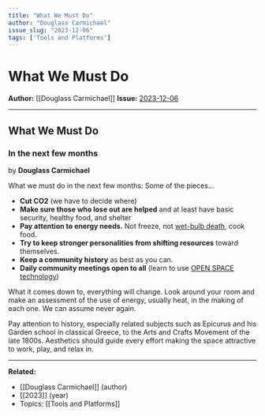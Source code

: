 ```yaml
---
title: "What We Must Do"
author: "Douglass Carmichael"
issue_slug: "2023-12-06"
tags: ['Tools and Platforms']
---
```


# What We Must Do

**Author:** [[Douglass Carmichael]]
**Issue:** [2023-12-06](https://plex.collectivesensecommons.org/2023-12-06/)

---

## What We Must Do
### In the next few months
by **Douglass Carmichael**

What we must do in the next few months: Some of the pieces...

- **Cut CO2** (we have to decide where)
- **Make sure those who lose out are helped** and at least have basic security, healthy food, and shelter
- **Pay attention to energy needs.** Not freeze, not [wet-bulb death](https://en.wikipedia.org/wiki/Wet-bulb_temperature#Wet-bulb_temperature_and_health), cook food.
- **Try to keep stronger personalities from shifting resources** toward themselves.
- **Keep a community history** as best as you can.
- **Daily community meetings open to all** (learn to use [OPEN SPACE technology](https://en.wikipedia.org/wiki/Open_space_technology))

What it comes down to, everything will change. Look around your room and make an assessment of the use of energy, usually heat, in the making of each one. We can assume never again.

Pay attention to history, especially related subjects such as Epicurus and his Garden school in classical Greece, to the Arts and Crafts Movement of the late 1800s. Aesthetics should guide every effort making the space attractive to work, play, and relax in.

---

**Related:**
- [[Douglass Carmichael]] (author)
- [[2023]] (year)
- Topics: [[Tools and Platforms]]

